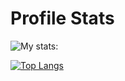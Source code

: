 # Profile Stats

![My stats:](https://github-readme-stats.vercel.app/api?username=franciscofpereira&show_icons=true&theme=great-gatsby)

[![Top Langs](https://github-readme-stats.vercel.app/api/top-langs/?username=franciscofpereira=donut-vertical)](https://github.com/anuraghazra/github-readme-stats)
